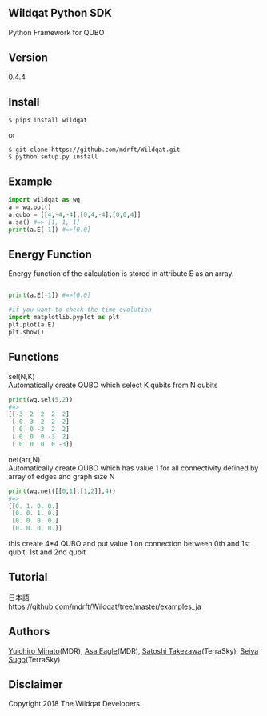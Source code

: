 Wildqat Python SDK
--------
Python Framework for QUBO 

Version
--------
0.4.4

Install
--------------------

```
$ pip3 install wildqat
```

or

```
$ git clone https://github.com/mdrft/Wildqat.git
$ python setup.py install
```

Example
-------

```python
import wildqat as wq
a = wq.opt()
a.qubo = [[4,-4,-4],[0,4,-4],[0,0,4]]
a.sa() #=> [1, 1, 1]
print(a.E[-1]) #=>[0.0]
```

Energy Function
-------
Energy function of the calculation is stored in attribute E as an array.
```python

print(a.E[-1]) #=>[0.0]

#if you want to check the time evolution
import matplotlib.pyplot as plt
plt.plot(a.E)
plt.show()
```

Functions
-------
sel(N,K)  
Automatically create QUBO which select K qubits from N qubits
```python
print(wq.sel(5,2))
#=>
[[-3  2  2  2  2]
 [ 0 -3  2  2  2]
 [ 0  0 -3  2  2]
 [ 0  0  0 -3  2]
 [ 0  0  0  0 -3]]
```

net(arr,N)  
Automatically create QUBO which has value 1 for all connectivity defined by array of edges and graph size N
```python
print(wq.net([[0,1],[1,2]],4))
#=>
[[0. 1. 0. 0.]
 [0. 0. 1. 0.]
 [0. 0. 0. 0.]
 [0. 0. 0. 0.]]
```
this create 4*4 QUBO and put value 1 on connection between 0th and 1st qubit, 1st and 2nd qubit  


Tutorial
----------

日本語  
https://github.com/mdrft/Wildqat/tree/master/examples_ja

Authors
----------
<a href="https://github.com/minatoyuichiro">Yuichiro Minato</a>(MDR), <a href="https://github.com/Morning777">Asa Eagle</a>(MDR), [Satoshi Takezawa](https://github.com/takebozu)(TerraSky), [Seiya Sugo](https://github.com/seiya-sugo)(TerraSky)

Disclaimer
----------
Copyright 2018 The Wildqat Developers.

